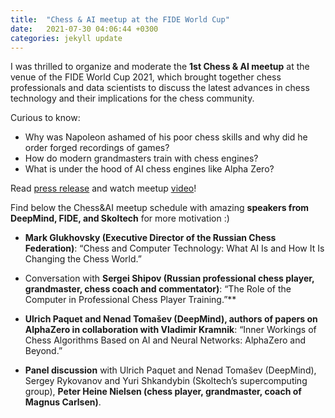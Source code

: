 ```yaml
---
title:  "Chess & AI meetup at the FIDE World Cup"
date:   2021-07-30 04:06:44 +0300
categories: jekyll update
---
```


I was thrilled to organize and moderate the **1st Chess & AI meetup** at the venue of the FIDE World Cup 2021, which brought together chess professionals and data scientists to discuss the latest advances in chess technology and their implications for the chess community.

Curious to know: 
- Why was Napoleon ashamed of his poor chess skills and why did he order forged recordings of games?
- How do modern grandmasters train with chess engines?
- What is under the hood of AI chess engines like Alpha Zero?

Read [press release](https://www.youtube.com/redirect?event=video_description&redir_token=QUFFLUhqblJDZzVmdzJwNGg5T3lCVHIyMmNMbUNWcXBQZ3xBQ3Jtc0ttNG5RbkFYTDhmc3JBSXpyQ2N5LUVZRndqN2ItNkE3ZWJOOGRJblFGeEhseFBjSGlsZkxfbEp4b0E2U3RGbVpDTGEwdTZTVlUtbU1rM0JyWm4tT2VmOGJOZGFCUDlydzJfOHZtQTJYRXJ0eF8wQll1NA&q=https%3A%2F%2Fwww.skoltech.ru%2Fen%2F2021%2F08%2Fchess-amp-ai-meetup%2F&v=BDWELYal47c) and watch meetup [video](https://www.youtube.com/watch?v=BDWELYal47c&t=972s)!

Find below the Chess&AI meetup schedule with amazing **speakers from DeepMind, FIDE, and Skoltech** for more motivation :)

- **Mark Glukhovsky (Executive Director of the Russian Chess Federation)**: “Chess and Computer Technology: What AI Is and How It Is Changing the Chess World.” 

- Conversation with **Sergei Shipov (Russian professional chess player, grandmaster, chess coach and commentator)**: “The Role of the Computer in Professional Chess Player Training.”**

- **Ulrich Paquet and Nenad Tomašev (DeepMind), authors of papers on AlphaZero in collaboration with Vladimir Kramnik**: “Inner Workings of Chess Algorithms Based on AI and Neural Networks: AlphaZero and Beyond.” 

- **Panel discussion** with Ulrich Paquet and Nenad Tomašev (DeepMind), Sergey Rykovanov and Yuri Shkandybin (Skoltech’s supercomputing group), **Peter Heine Nielsen (chess player, grandmaster, coach of Magnus Carlsen)**.
